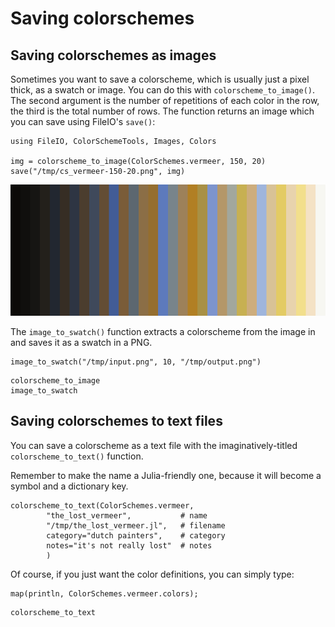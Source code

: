 # Saving colorschemes

## Saving colorschemes as images

Sometimes you want to save a colorscheme, which is usually just a pixel thick, as a swatch or image. You can do this with `colorscheme_to_image()`. The second argument is the number of repetitions of each color in the row, the third is the total number of rows. The function returns an image which you can save using FileIO's `save()`:

```
using FileIO, ColorSchemeTools, Images, Colors

img = colorscheme_to_image(ColorSchemes.vermeer, 150, 20)
save("/tmp/cs_vermeer-150-20.png", img)
```

!["vermeer swatch"](assets/figures/cs_vermeer-30-300.png)

The `image_to_swatch()` function extracts a colorscheme from the image in and saves it as a swatch in a PNG.

```
image_to_swatch("/tmp/input.png", 10, "/tmp/output.png")
```


```@docs
colorscheme_to_image
image_to_swatch
```

## Saving colorschemes to text files

You can save a colorscheme as a text file with the imaginatively-titled `colorscheme_to_text()` function.

Remember to make the name a Julia-friendly one, because it will become a symbol and a dictionary key.

```
colorscheme_to_text(ColorSchemes.vermeer,
        "the_lost_vermeer",           # name
        "/tmp/the_lost_vermeer.jl",   # filename
        category="dutch painters",    # category
        notes="it's not really lost"  # notes
        )
```

Of course, if you just want the color definitions, you can simply type:

```
map(println, ColorSchemes.vermeer.colors);
```

```@docs
colorscheme_to_text
```

